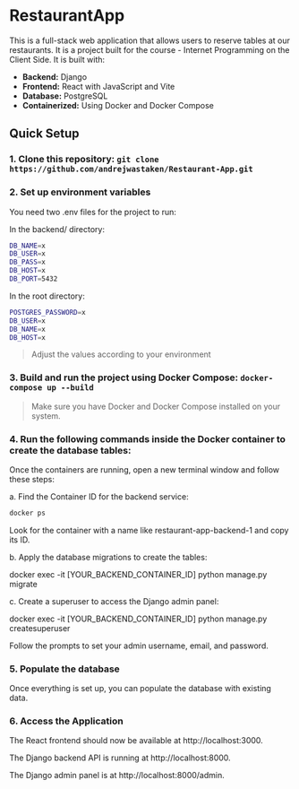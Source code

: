 # RestaurantApp

This is a full-stack web application that allows users to reserve tables at our restaurants. It is a project built for the course - Internet Programming on the Client Side. It is built with:

- **Backend:** Django
- **Frontend:** React with JavaScript and Vite
- **Database:** PostgreSQL
- **Containerized:** Using Docker and Docker Compose

## Quick Setup

### 1. Clone this repository: `git clone https://github.com/andrejwastaken/Restaurant-App.git`

### 2. Set up environment variables

You need two .env files for the project to run:

In the backend/ directory:

```bash
DB_NAME=x
DB_USER=x
DB_PASS=x
DB_HOST=x
DB_PORT=5432
```

In the root directory:

```bash
POSTGRES_PASSWORD=x
DB_USER=x
DB_NAME=x
DB_HOST=x
```

> Adjust the values according to your environment

### 3. Build and run the project using Docker Compose: `docker-compose up --build`

> Make sure you have Docker and Docker Compose installed on your system.

### 4. Run the following commands inside the Docker container to create the database tables:

Once the containers are running, open a new terminal window and follow these steps:

a. Find the Container ID for the backend service:

```bash
docker ps
```

Look for the container with a name like restaurant-app-backend-1 and copy its ID.

b. Apply the database migrations to create the tables:

docker exec -it [YOUR_BACKEND_CONTAINER_ID] python manage.py migrate

c. Create a superuser to access the Django admin panel:

docker exec -it [YOUR_BACKEND_CONTAINER_ID] python manage.py createsuperuser

Follow the prompts to set your admin username, email, and password.

### 5. Populate the database

Once everything is set up, you can populate the database with existing data.

### 6. Access the Application

The React frontend should now be available at http://localhost:3000.

The Django backend API is running at http://localhost:8000.

The Django admin panel is at http://localhost:8000/admin.
